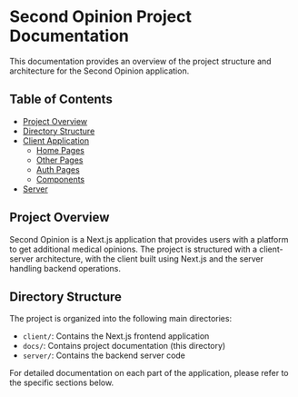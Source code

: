 # Second Opinion Project Documentation

This documentation provides an overview of the project structure and architecture for the Second Opinion application.

## Table of Contents

- [Project Overview](#project-overview)
- [Directory Structure](#directory-structure)
- [Client Application](#client-application)
  - [Home Pages](#home-pages)
  - [Other Pages](#other-pages)
  - [Auth Pages](#auth-pages)
  - [Components](#components)
- [Server](#server)

## Project Overview

Second Opinion is a Next.js application that provides users with a platform to get additional medical opinions. The project is structured with a client-server architecture, with the client built using Next.js and the server handling backend operations.

## Directory Structure

The project is organized into the following main directories:

- `client/`: Contains the Next.js frontend application
- `docs/`: Contains project documentation (this directory)
- `server/`: Contains the backend server code

For detailed documentation on each part of the application, please refer to the specific sections below.